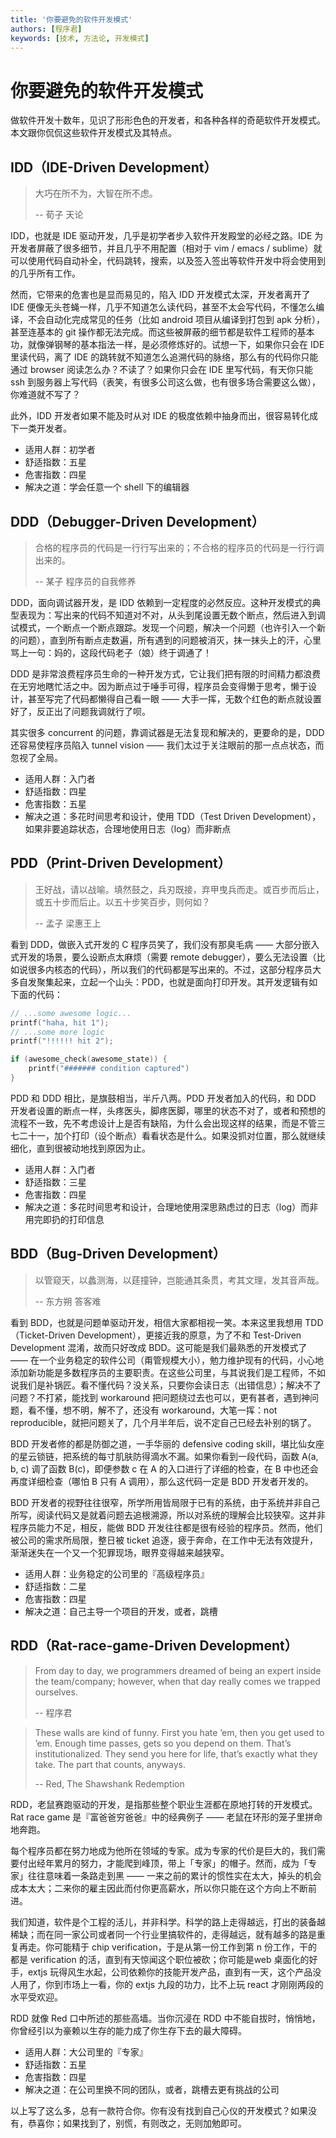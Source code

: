 ```yaml
---
title: '你要避免的软件开发模式'
authors: [程序君]
keywords: [技术, 方法论, 开发模式]
---
```


# 你要避免的软件开发模式

做软件开发十数年，见识了形形色色的开发者，和各种各样的奇葩软件开发模式。本文跟你侃侃这些软件开发模式及其特点。

## IDD（IDE-Driven Development）

> 大巧在所不为，大智在所不虑。
>
>    -- 荀子 天论

IDD，也就是 IDE 驱动开发，几乎是初学者步入软件开发殿堂的必经之路。IDE 为开发者屏蔽了很多细节，并且几乎不用配置（相对于 vim / emacs / sublime）就可以使用代码自动补全，代码跳转，搜索，以及签入签出等软件开发中将会使用到的几乎所有工作。

然而，它带来的危害也是显而易见的，陷入 IDD 开发模式太深，开发者离开了 IDE 便像无头苍蝇一样，几乎不知道怎么读代码，甚至不太会写代码，不懂怎么编译，不会自动化完成常见的任务（比如 android 项目从编译到打包到 apk 分析），甚至连基本的 git 操作都无法完成。而这些被屏蔽的细节都是软件工程师的基本功，就像弹钢琴的基本指法一样，是必须修炼好的。试想一下，如果你只会在 IDE 里读代码，离了 IDE 的跳转就不知道怎么追溯代码的脉络，那么有的代码你只能通过 browser 阅读怎么办？不读了？如果你只会在 IDE 里写代码，有天你只能 ssh 到服务器上写代码（表笑，有很多公司这么做，也有很多场合需要这么做），你难道就不写了？

此外，IDD 开发者如果不能及时从对 IDE 的极度依赖中抽身而出，很容易转化成下一类开发者。

* 适用人群：初学者
* 舒适指数：五星
* 危害指数：四星
* 解决之道：学会任意一个 shell 下的编辑器

## DDD（Debugger-Driven Development）

> 合格的程序员的代码是一行行写出来的；不合格的程序员的代码是一行行调出来的。
>
>    -- 某子 程序员的自我修养

DDD，面向调试器开发，是 IDD 依赖到一定程度的必然反应。这种开发模式的典型表现为：写出来的代码不知道对不对，从头到尾设置无数个断点，然后进入到调试模式，一个断点一个断点跟踪。发现一个问题，解决一个问题（也许引入一个新的问题），直到所有断点走数遍，所有遇到的问题被消灭，抹一抹头上的汗，心里骂上一句：妈的，这段代码老子（娘）终于调通了！

DDD 是非常浪费程序员生命的一种开发方式，它让我们把有限的时间精力都浪费在无穷地瞎忙活之中。因为断点过于唾手可得，程序员会变得懒于思考，懒于设计，甚至写完了代码都懒得自己看一眼 —— 大手一挥，无数个红色的断点就设置好了，反正出了问题我调就行了呗。

其实很多 concurrent 的问题，靠调试器是无法复现和解决的，更要命的是，DDD 还容易使程序员陷入 tunnel vision —— 我们太过于关注眼前的那一点点状态，而忽视了全局。

* 适用人群：入门者
* 舒适指数：四星
* 危害指数：五星
* 解决之道：多花时间思考和设计，使用 TDD（Test Driven Development），如果非要追踪状态，合理地使用日志（log）而非断点

## PDD（Print-Driven Development）

> 王好战，请以战喻。填然鼓之，兵刃既接，弃甲曳兵而走。或百步而后止，或五十步而后止。以五十步笑百步，则何如？
>
>    -- 孟子 梁惠王上

看到 DDD，做嵌入式开发的 C 程序员笑了，我们没有那臭毛病 —— 大部分嵌入式开发的场景，要么设断点太麻烦（需要 remote debugger），要么无法设置（比如说很多内核态的代码），所以我们的代码都是写出来的。不过，这部分程序员大多自发聚集起来，立起一个山头：PDD，也就是面向打印开发。其开发逻辑有如下面的代码：

```c
// ...some awesome logic...
printf("haha, hit 1");
// ...some more logic
printf("!!!!!! hit 2");

if (awesome_check(awesome_state)) {
    printf("####### condition captured")
}
```

PDD 和 DDD 相比，是旗鼓相当，半斤八两。PDD 开发者加入的代码，和 DDD 开发者设置的断点一样，头疼医头，脚疼医脚，哪里的状态不对了，或者和预想的流程不一致，先不考虑设计上是否有缺陷，为什么会出现这样的结果，而是不管三七二十一，加个打印（设个断点）看看状态是什么。如果没抓对位置，那么就继续细化，直到很被动地找到原因为止。

* 适用人群：入门者
* 舒适指数：三星
* 危害指数：四星
* 解决之道：多花时间思考和设计，合理地使用深思熟虑过的日志（log）而非用完即扔的打印信息

## BDD（Bug-Driven Development）

> 以管窥天，以蠡测海，以莛撞钟，岂能通其条贯，考其文理，发其音声哉。
>
>    -- 东方朔 答客难

看到 BDD，也就是问题单驱动开发，相信大家都相视一笑。本来这里我想用 TDD（Ticket-Driven Development），更接近我的原意，为了不和 Test-Driven Development 混淆，故而只好改成 BDD。这可能是我们最熟悉的开发模式了 —— 在一个业务稳定的软件公司（甭管规模大小），勉力维护现有的代码，小心地添加新功能是多数程序员的主要职责。在这些公司里，与其说我们是工程师，不如说我们是补锅匠。看不懂代码？没关系，只要你会读日志（出错信息）；解决不了问题？不打紧，能找到 workaround 把问题绕过去也可以，更有甚者，遇到神问题，看不懂，想不明，解不了，还没有 workaround，大笔一挥：not reproducible，就把问题关了，几个月半年后，说不定自己已经去补别的锅了。

BDD 开发者修的都是防御之道，一手华丽的 defensive coding skill，堪比仙女座的星云锁链，把系统的每寸肌肤防得滴水不漏。如果你看到一段代码，函数 A(a, b, c) 调了函数 B(c)，即便参数 c 在 A 的入口进行了详细的检查，在 B 中也还会再度详细检查（哪怕 B 只有 A 调用），那么这代码一定是 BDD 开发者开发的。

BDD 开发者的视野往往很窄，所学所用皆局限于已有的系统，由于系统并非自己所写，阅读代码又是就着问题去追根溯源，所以对系统的理解会比较狭窄。这并非程序员能力不足，相反，能做 BDD 开发往往都是很有经验的程序员。然而，他们被公司的需求所局限，整日被 ticket 追逐，疲于奔命，在工作中无法有效提升，渐渐迷失在一个又一个犯罪现场，眼界变得越来越狭窄。

* 适用人群：业务稳定的公司里的『高级程序员』
* 舒适指数：二星
* 危害指数：四星
* 解决之道：自己主导一个项目的开发，或者，跳槽

## RDD（Rat-race-game-Driven Development）

> From day to day, we programmers dreamed of being an expert inside the team/company; however, when that day really comes we trapped ourselves.
>
>    -- 程序君

> These walls are kind of funny. First you hate ’em, then you get used to ’em. Enough time passes, gets so you depend on them. That’s institutionalized. They send you here for life, that’s exactly what they take. The part that counts, anyways.
>
>    -- Red, The Shawshank Redemption

RDD，老鼠赛跑驱动的开发，是指那些整个职业生涯都在原地打转的开发模式。Rat race game 是『富爸爸穷爸爸』中的经典例子 —— 老鼠在环形的笼子里拼命地奔跑。

每个程序员都在努力地成为他所在领域的专家。成为专家的代价是巨大的，我们需要付出经年累月的努力，才能爬到峰顶，带上「专家」的帽子。然而，成为「专家」往往意味着一条路走到黑 —— 一来之前的累计的惯性实在太大，掉头的机会成本太大；二来你的雇主因此而付你更高薪水，所以你只能在这个方向上不断前进。

我们知道，软件是个工程的活儿，并非科学。科学的路上走得越远，打出的装备越稀缺；而在同一家公司或者同一个行业里搞软件的，走得越远，就有越多的路是重复再走。你可能精于 chip verification，于是从第一份工作到第 n 份工作，干的都是 verification 的活，直到有天惊闻这个职位被砍；你可能是web 桌面化的好手，extjs 玩得风生水起，公司依赖你的技能开发产品，直到有一天，这个产品没人用了，你到市场上一看，你的 extjs 九段的功力，比不上玩 react 才刚刚两段的水平受欢迎。

RDD 就像 Red 口中所述的那些高墙。当你沉浸在 RDD 中不能自拔时，悄悄地，你曾经引以为豪赖以生存的能力成了你生存下去的最大障碍。

* 适用人群：大公司里的『专家』
* 舒适指数：五星
* 危害指数：四星
* 解决之道：在公司里换不同的团队，或者，跳槽去更有挑战的公司

以上写了这么多，总有一款符合你。你有没有找到自己心仪的开发模式？如果没有，恭喜你；如果找到了，别慌，有则改之，无则加勉即可。
